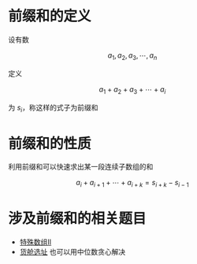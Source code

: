 # 前缀和的定义

设有数

$$
    a_{1}, a_{2}, a_{3}, \cdots, a_{n}
$$

定义

$$
a_{1} + a_{2} + a_{3} + \cdots + a_{i}
$$

为 $s_{i}$，称这样的式子为前缀和

# 前缀和的性质

利用前缀和可以快速求出某一段连续子数组的和

$$
a_{i} + a_{i+1} + \cdots + a_{i+k} = s_{i + k} - s_{i-1}  
$$


# 涉及前缀和的相关题目
- [特殊数组II](https://leetcode.cn/problems/special-array-ii/description/)
- [货舱选址](https://www.acwing.com/problem/content/description/106/) 也可以用中位数贪心解决
